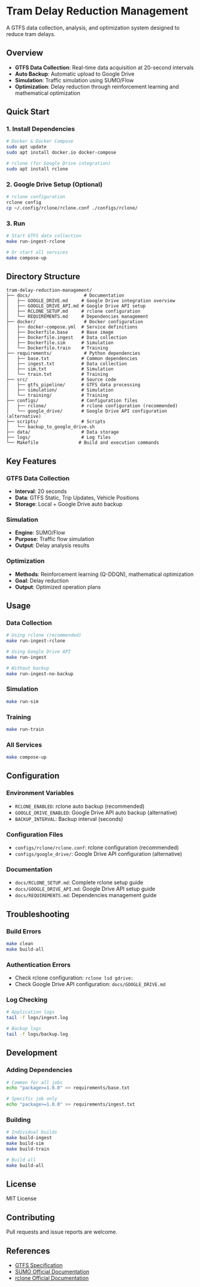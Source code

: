# Tram Delay Reduction Management

A GTFS data collection, analysis, and optimization system designed to reduce tram delays.

## Overview

- **GTFS Data Collection**: Real-time data acquisition at 20-second intervals
- **Auto Backup**: Automatic upload to Google Drive
- **Simulation**: Traffic simulation using SUMO/Flow
- **Optimization**: Delay reduction through reinforcement learning and mathematical optimization

## Quick Start

### 1. Install Dependencies
```bash
# Docker & Docker Compose
sudo apt update
sudo apt install docker.io docker-compose

# rclone (for Google Drive integration)
sudo apt install rclone
```

### 2. Google Drive Setup (Optional)
```bash
# rclone configuration
rclone config
cp ~/.config/rclone/rclone.conf ./configs/rclone/
```

### 3. Run
```bash
# Start GTFS data collection
make run-ingest-rclone

# Or start all services
make compose-up
```

## Directory Structure

```
tram-delay-reduction-management/
├── docs/                    # Documentation
│   ├── GOOGLE_DRIVE.md     # Google Drive integration overview
│   ├── GOOGLE_DRIVE_API.md # Google Drive API setup
│   ├── RCLONE_SETUP.md     # rclone configuration
│   └── REQUIREMENTS.md     # Dependencies management
├── docker/                  # Docker configuration
│   ├── docker-compose.yml  # Service definitions
│   ├── Dockerfile.base     # Base image
│   ├── Dockerfile.ingest   # Data collection
│   ├── Dockerfile.sim      # Simulation
│   └── Dockerfile.train    # Training
├── requirements/            # Python dependencies
│   ├── base.txt            # Common dependencies
│   ├── ingest.txt          # Data collection
│   ├── sim.txt             # Simulation
│   └── train.txt           # Training
├── src/                    # Source code
│   ├── gtfs_pipeline/      # GTFS data processing
│   ├── simulation/         # Simulation
│   └── training/           # Training
├── configs/                # Configuration files
│   ├── rclone/             # rclone configuration (recommended)
│   └── google_drive/       # Google Drive API configuration (alternative)
├── scripts/                # Scripts
│   └── backup_to_google_drive.sh
├── data/                   # Data storage
├── logs/                   # Log files
└── Makefile               # Build and execution commands
```

## Key Features

### GTFS Data Collection
- **Interval**: 20 seconds
- **Data**: GTFS Static, Trip Updates, Vehicle Positions
- **Storage**: Local + Google Drive auto backup

### Simulation
- **Engine**: SUMO/Flow
- **Purpose**: Traffic flow simulation
- **Output**: Delay analysis results

### Optimization
- **Methods**: Reinforcement learning (Q-DDQN), mathematical optimization
- **Goal**: Delay reduction
- **Output**: Optimized operation plans

## Usage

### Data Collection
```bash
# Using rclone (recommended)
make run-ingest-rclone

# Using Google Drive API
make run-ingest

# Without backup
make run-ingest-no-backup
```

### Simulation
```bash
make run-sim
```

### Training
```bash
make run-train
```

### All Services
```bash
make compose-up
```

## Configuration

### Environment Variables
- `RCLONE_ENABLED`: rclone auto backup (recommended)
- `GOOGLE_DRIVE_ENABLED`: Google Drive API auto backup (alternative)
- `BACKUP_INTERVAL`: Backup interval (seconds)

### Configuration Files
- `configs/rclone/rclone.conf`: rclone configuration (recommended)
- `configs/google_drive/`: Google Drive API configuration (alternative)

### Documentation
- `docs/RCLONE_SETUP.md`: Complete rclone setup guide
- `docs/GOOGLE_DRIVE_API.md`: Google Drive API setup guide
- `docs/REQUIREMENTS.md`: Dependencies management guide

## Troubleshooting

### Build Errors
```bash
make clean
make build-all
```

### Authentication Errors
- Check rclone configuration: `rclone lsd gdrive:`
- Check Google Drive API configuration: `docs/GOOGLE_DRIVE.md`

### Log Checking
```bash
# Application logs
tail -f logs/ingest.log

# Backup logs
tail -f logs/backup.log
```

## Development

### Adding Dependencies
```bash
# Common for all jobs
echo "package>=1.0.0" >> requirements/base.txt

# Specific job only
echo "package>=1.0.0" >> requirements/ingest.txt
```

### Building
```bash
# Individual builds
make build-ingest
make build-sim
make build-train

# Build all
make build-all
```

## License

MIT License

## Contributing

Pull requests and issue reports are welcome.

## References

- [GTFS Specification](https://developers.google.com/transit/gtfs)
- [SUMO Official Documentation](https://sumo.dlr.de/docs/)
- [rclone Official Documentation](https://rclone.org/)